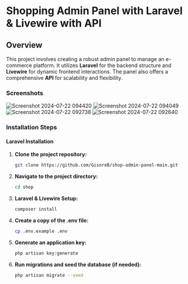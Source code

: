 # Shopping Admin Panel with Laravel & Livewire with API

## Overview

This project involves creating a robust admin panel to manage an e-commerce platform. It utilizes **Laravel** for the backend structure and **Livewire** for dynamic frontend interactions. The panel also offers a comprehensive **API** for scalability and flexibility.


### Screenshots
![Screenshot 2024-07-22 094420](https://github.com/user-attachments/assets/ed97d5ce-0162-4d40-9776-418e3f2bb82a)
![Screenshot 2024-07-22 094049](https://github.com/user-attachments/assets/beb8bbd0-9ff4-40b2-b231-b7a9596e05da)
![Screenshot 2024-07-22 092738](https://github.com/user-attachments/assets/8ea2e3dc-b1a1-4427-85ac-e1806e7a456e)
![Screenshot 2024-07-22 092640](https://github.com/user-attachments/assets/978db080-b2b2-4d99-b866-f35adb5614d2)


### Installation Steps

#### Laravel Installation

1. **Clone the project repository:**
   ```bash
   git clone https://github.com/GisoreB/shop-admin-panel-main.git
   ```
2. **Navigate to the project directory:**
    ```bash
    cd shop
    ```
3. **Laravel & Livewire Setup:**
    ```bash
    composer install
    ```
4. **Create a copy of the .env file:**
    ```bash
    cp .env.example .env
    ```
5. **Generate an application key:**
    ```bash
    php artisan key:generate
    ```
6. **Run migrations and seed the database (if needed):**
    ```bash
    php artisan migrate --seed
    ```


